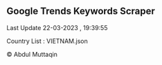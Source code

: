 

## Google Trends Keywords Scraper 
 
Last Update 22-03-2023 , 19:39:55

Country List :
VIETNAM.json



© Abdul Muttaqin 
